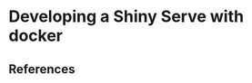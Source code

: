 
# Developing a Shiny Serve with docker


## References

[r-shiny-ec2-bootstrap]: https://github.com/chrisrzhou/RShiny-EC2Bootstrap
[rocker-shiny]: https://github.com/rocker-org/shiny.git
[rstudio-proxy]: https://support.rstudio.com/hc/en-us/articles/200552326-Running-RStudio-Server-with-a-Proxy
